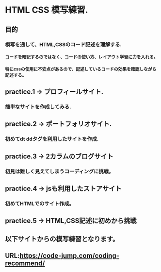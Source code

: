 # HTML CSS 模写練習.

## 目的
### 模写を通して、HTML,CSSのコード記述を理解する.
#### コードを暗記するのではなく、コードの使い方、レイアウト学習に力を入れる。
#### 特にcssの使用に不安点があるので、記述しているコードの効果を確認しながら記述する。

## practice.1 → プロフィールサイト.
### 簡単なサイトを作成してみる.

## practice.2 → ポートフォリオサイト.
### 初めてdt ddタグを利用したサイトを作成.

## practice.3 → 2カラムのブログサイト
### 初見は難しく見えてしまうコーディングに挑戦。

## practice.4 → jsも利用したストアサイト
### 初めてHTMLでのサイト作成。

## practice.5 → HTML,CSS記述に初めから挑戦

## 以下サイトからの模写練習となります。
## URL:https://code-jump.com/coding-recommend/
